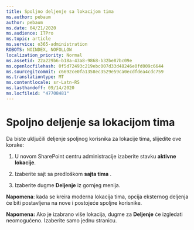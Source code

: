 ```yaml
---
title: Spoljno deljenje sa lokacijom tima
ms.author: pebaum
author: pebaum
ms.date: 04/21/2020
ms.audience: ITPro
ms.topic: article
ms.service: o365-administration
ROBOTS: NOINDEX, NOFOLLOW
localization_priority: Normal
ms.assetid: 22a229b6-b18a-43a8-9868-b32be87bc09e
ms.openlocfilehash: 0f5d72493c219ebc007d33d48246e0fd009c6644
ms.sourcegitcommit: c6692ce0fa1358ec3529e59ca0ecdfdea4cdc759
ms.translationtype: MT
ms.contentlocale: sr-Latn-RS
ms.lasthandoff: 09/14/2020
ms.locfileid: "47708481"
---
```

# <a name="external-sharing-with-a-team-site"></a>Spoljno deljenje sa lokacijom tima

Da biste uključili deljenje spoljnog korisnika za lokacije tima, slijedite ove korake: 
  
1. U novom SharePoint centru administracije izaberite stavku **aktivne lokacije**.
  
2. Izaberite sajt sa predloškom **sajta tima** . 
  
3. Izaberite dugme **Deljenje** iz gornjeg menija. 
  
 **Napomena**: kada se kreira moderna lokacija tima, opcija eksternog deljenja će biti postavljena na nove i postojeće spoljne korisnike. 
  
 **Napomena:** Ako je izabrano više lokacija, dugme za **Deljenje** će izgledati neomogućeno. Izaberite samo jednu stranicu. 
  

